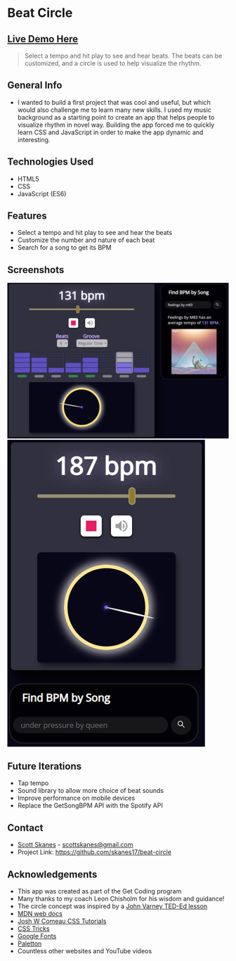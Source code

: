 # Beat Circle

## [Live Demo Here](https://skanes17.github.io/beat-circle/)

> Select a tempo and hit play to see and hear beats. The beats can be customized, and a circle is used to help visualize the rhythm.

## General Info

- I wanted to build a first project that was cool and useful, but which would also challenge me to learn many new skills. I used my music background as a starting point to create an app that helps people to visualize rhythm in novel way. Building the app forced me to quickly learn CSS and JavaScript in order to make the app dynamic and interesting.

## Technologies Used

- HTML5
- CSS
- JavaScript (ES6)

## Features

- Select a tempo and hit play to see and hear the beats
- Customize the number and nature of each beat
- Search for a song to get its BPM

## Screenshots

![Normal View](images/screenshot01.png)
![Simplified View](images/screenshot02.png)

## Future Iterations

- Tap tempo
- Sound library to allow more choice of beat sounds
- Improve performance on mobile devices
- Replace the GetSongBPM API with the Spotify API

## Contact

- [Scott Skanes](https://www.linkedin.com/in/sskanes/) - [scottskanes@gmail.com](scottskanes@gmail.com)
- Project Link: https://github.com/skanes17/beat-circle

## Acknowledgements

- This app was created as part of the Get Coding program
- Many thanks to my coach Leon Chisholm for his wisdom and guidance!
- The circle concept was inspired by a [John Varney TED-Ed lesson](https://youtu.be/2UphAzryVpY)
- [MDN web docs](https://developer.mozilla.org/)
- [Josh W Comeau CSS Tutorials](https://www.joshwcomeau.com/tutorials/css/)
- [CSS Tricks](https://css-tricks.com/)
- [Google Fonts](https://fonts.google.com/)
- [Paletton](http://paletton.com/)
- Countless other websites and YouTube videos
